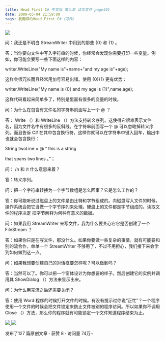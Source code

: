 ```yaml
---
title: Head First C# 中文版 第九章 读写文件 page401
date: 2009-05-04 21:59:00
tags: 我翻译的Head First C#（习作）
---
```

![](https://p-blog.csdn.net/images/p_blog_csdn_net/cuipengfei1/EntryImages/20090504/2009-05-04_21-22-35.jpg)

问：我还是不明白  StreamWriter  中用到的那些  {0}  和  {1}  。

  

答：当你要向文件中写入字符串的时候，你经常会发现你需要打印一些变量。例如，你可能会要写一些下面这样的内容：

writer.WriteLine("My name is"+name+"and my age is"+age);

这样会很冗长而且经常用加号容易出错。使用  {0}{1}  更有优势：

writer.WriteLine("My name is {0} and my age is {1}",name,age);

这样代码看起来简单多了，特别是里面有很多的变量的时候。

  

问：为什么在包含有文件名的字符串前面写上一个  @  ？

答：  Write  （）和  WriteLine  （）方法支持转义序列。这使得它很难表示文件名，因为文件名中有很多的反斜线。在字符串前面写一个  @
可以忽略掉转义序列。而且告诉  C#  在其中包含换行符，这样你就可以在字符串中键入回车，输出中也就会包含换行：

String twoLine = @  “  this is a string

that spans two lines  。”；

  

问：  /n  和  /t  什么意思来着？

答：转义序列。

  

问：把一个字符串转换为一个字节数组是怎么回事？它是怎么工作的？

答：你可能听说过磁盘上的文件是由比特和字节组成的。向磁盘写入文件的时候，操作系统会把它当做一个字节序列来处理。硬盘上的文件都是字节组成的。读取文件的程序决定
把字节解释为何种有意义的数据。

问：如果我用  StreamWriter  来写文件，我为什么要关心它它是否创建了一个  FileStream  ？

答：如果你只是在写文件，那没什么。如果你要做一些复杂的事情，就有可能要和别的流合作，单单一个  StreamWriter
不够用了，不过不用担心，我们接下来会学到如何做到这一点。

问：如果我想要创建自己的对话框要怎样呢？可以做到吗？

答：当然可以了。你可以把一个窗体设计为你想要的样子。然后创建它的实例并调用其  ShowDialog  （）方法来显示出来。

问：为什么用完流之后还需要关闭？

答：使用  Word  程序的时候打开文件的时候。有没有提示过你说“正忙”？一个程序使用一个文件的时候会把文件锁定来防止文件被别的程序访问。所以如果你不调用
Close  （）方法，那么你的程序就有可能锁定一个文件知道程序结束为止。



[ ![](https://profile.csdnimg.cn/5/2/5/3_cuipengfei1)
![](https://g.csdnimg.cn/static/user-reg-year/1x/11.png)
](https://blog.csdn.net/cuipengfei1)



发布了127 篇原创文章  ·  获赞 8  ·  访问量 74万+

